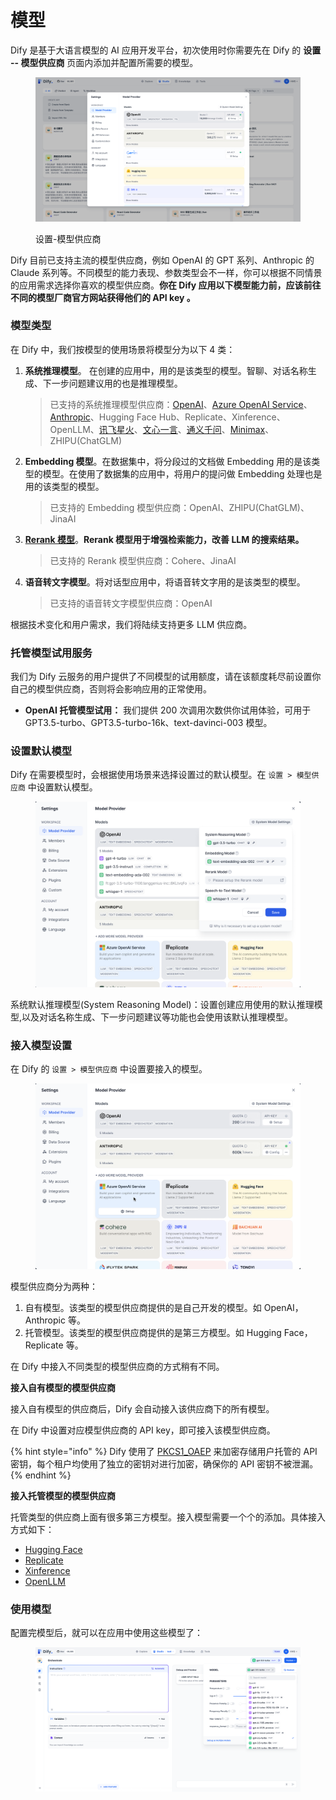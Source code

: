 # 模型

Dify 是基于大语言模型的 AI 应用开发平台，初次使用时你需要先在 Dify 的 **设置 -- 模型供应商** 页面内添加并配置所需要的模型。

<figure><img src="../../.gitbook/assets/image (165).png" alt=""><figcaption><p>设置-模型供应商</p></figcaption></figure>

Dify 目前已支持主流的模型供应商，例如 OpenAI 的 GPT 系列、Anthropic 的 Claude 系列等。不同模型的能力表现、参数类型会不一样，你可以根据不同情景的应用需求选择你喜欢的模型供应商。**你在 Dify 应用以下模型能力前，应该前往不同的模型厂商官方网站获得他们的 API key 。**

### 模型类型

在 Dify 中，我们按模型的使用场景将模型分为以下 4 类：

1.  **系统推理模型**。 在创建的应用中，用的是该类型的模型。智聊、对话名称生成、下一步问题建议用的也是推理模型。

    > 已支持的系统推理模型供应商：[OpenAI](https://platform.openai.com/account/api-keys)、[Azure OpenAI Service](https://azure.microsoft.com/en-us/products/ai-services/openai-service/)、[Anthropic](https://console.anthropic.com/account/keys)、Hugging Face Hub、Replicate、Xinference、OpenLLM、[讯飞星火](https://www.xfyun.cn/solutions/xinghuoAPI)、[文心一言](https://console.bce.baidu.com/qianfan/ais/console/applicationConsole/application)、[通义千问](https://dashscope.console.aliyun.com/api-key\_management?spm=a2c4g.11186623.0.0.3bbc424dxZms9k)、[Minimax](https://api.minimax.chat/user-center/basic-information/interface-key)、ZHIPU(ChatGLM)
2.  **Embedding 模型**。在数据集中，将分段过的文档做 Embedding 用的是该类型的模型。在使用了数据集的应用中，将用户的提问做 Embedding 处理也是用的该类型的模型。

    > 已支持的 Embedding 模型供应商：OpenAI、ZHIPU(ChatGLM)、JinaAI
3.  [**Rerank 模型**](https://docs.dify.ai/v/zh-hans/advanced/retrieval-augment/rerank)。**Rerank 模型用于增强检索能力，改善 LLM 的搜索结果。**

    > 已支持的 Rerank 模型供应商：Cohere、JinaAI
4.  **语音转文字模型**。将对话型应用中，将语音转文字用的是该类型的模型。

    > 已支持的语音转文字模型供应商：OpenAI

根据技术变化和用户需求，我们将陆续支持更多 LLM 供应商。

### 托管模型试用服务

我们为 Dify 云服务的用户提供了不同模型的试用额度，请在该额度耗尽前设置你自己的模型供应商，否则将会影响应用的正常使用。

* **OpenAI 托管模型试用：** 我们提供 200 次调用次数供你试用体验，可用于 GPT3.5-turbo、GPT3.5-turbo-16k、text-davinci-003 模型。

### 设置默认模型

Dify 在需要模型时，会根据使用场景来选择设置过的默认模型。在 `设置 > 模型供应商` 中设置默认模型。

<figure><img src="../../.gitbook/assets/image (2) (1) (1) (1) (1) (1) (1) (1) (1) (1) (1) (1) (1) (1) (1) (1) (1).png" alt=""><figcaption></figcaption></figure>

系统默认推理模型(System Reasoning Model)：设置创建应用使用的默认推理模型,以及对话名称生成、下一步问题建议等功能也会使用该默认推理模型。

### 接入模型设置

在 Dify 的 `设置 > 模型供应商` 中设置要接入的模型。

<figure><img src="../../.gitbook/assets/image-20231210143654461 (1).png" alt=""><figcaption></figcaption></figure>

模型供应商分为两种：

1. 自有模型。该类型的模型供应商提供的是自己开发的模型。如 OpenAI，Anthropic 等。
2. 托管模型。该类型的模型供应商提供的是第三方模型。如 Hugging Face，Replicate 等。

在 Dify 中接入不同类型的模型供应商的方式稍有不同。

**接入自有模型的模型供应商**

接入自有模型的供应商后，Dify 会自动接入该供应商下的所有模型。

在 Dify 中设置对应模型供应商的 API key，即可接入该模型供应商。

{% hint style="info" %}
Dify 使用了 [PKCS1\_OAEP](https://pycryptodome.readthedocs.io/en/latest/src/cipher/oaep.html) 来加密存储用户托管的 API 密钥，每个租户均使用了独立的密钥对进行加密，确保你的 API 密钥不被泄漏。
{% endhint %}

**接入托管模型的模型供应商**

托管类型的供应商上面有很多第三方模型。接入模型需要一个个的添加。具体接入方式如下：

* [Hugging Face](../../development/mo-xing-jie-ru/hugging-face.md)
* [Replicate](../../development/mo-xing-jie-ru/replicate.md)
* [Xinference](../../development/mo-xing-jie-ru/xinference.md)
* [OpenLLM](../../development/mo-xing-jie-ru/openllm.md)

### 使用模型

配置完模型后，就可以在应用中使用这些模型了：

<figure><img src="../../.gitbook/assets/image (166).png" alt=""><figcaption></figcaption></figure>
